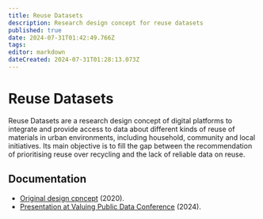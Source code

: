 ```yaml
---
title: Reuse Datasets
description: Research design concept for reuse datasets
published: true
date: 2024-07-31T01:42:49.766Z
tags: 
editor: markdown
dateCreated: 2024-07-31T01:28:13.073Z
---
```


# Reuse Datasets

Reuse Datasets are a research design concept of digital platforms to integrate and provide access to data about different kinds of reuse of materials in urban environments, including household, community and local initiatives. Its main objective is to fill the gap between the recommendation of prioritising reuse over recycling and the lack of reliable data on reuse.

## Documentation

- [Original design cpncept](https://is.efeefe.me/opendott/concepts/reuse-dataset) (2020).
- [Presentation at Valuing Public Data Conference](/opendott/public#reuse-datasets) (2024).